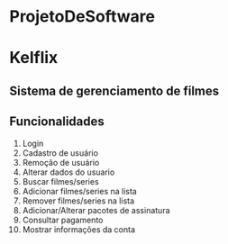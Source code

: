 # ProjetoDeSoftware

# Kelflix

## Sistema de gerenciamento de filmes

## Funcionalidades
1. Login
2. Cadastro de usuário
3. Remoção de usuário
4. Alterar dados do usuario
5. Buscar filmes/series
6. Adicionar filmes/series na lista 
7. Remover filmes/series na lista
8. Adicionar/Alterar pacotes de assinatura
9. Consultar pagamento
10. Mostrar informações da conta
 
